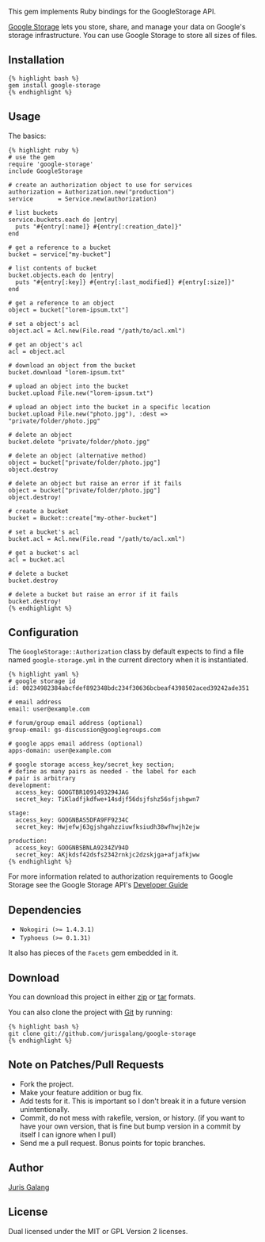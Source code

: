 This gem implements Ruby bindings for the GoogleStorage API.

[Google Storage](http://code.google.com/apis/storage/) lets you store, share, and manage your data on Google's 
storage infrastructure. You can use Google Storage to store all sizes of files.

Installation
------------

    {% highlight bash %}
    gem install google-storage
    {% endhighlight %}

Usage
-----    
The basics:

    {% highlight ruby %}
    # use the gem
    require 'google-storage'
    include GoogleStorage
    
    # create an authorization object to use for services
    authorization = Authorization.new("production")
    service       = Service.new(authorization)

    # list buckets
    service.buckets.each do |entry|
      puts "#{entry[:name]} #{entry[:creation_date]}"
    end

    # get a reference to a bucket
    bucket = service["my-bucket"] 

    # list contents of bucket
    bucket.objects.each do |entry|
      puts "#{entry[:key]} #{entry[:last_modified]} #{entry[:size]}"
    end
    
    # get a reference to an object
    object = bucket["lorem-ipsum.txt"]
    
    # set a object's acl
    object.acl = Acl.new(File.read "/path/to/acl.xml")

    # get an object's acl
    acl = object.acl

    # download an object from the bucket
    bucket.download "lorem-ipsum.txt"
    
    # upload an object into the bucket
    bucket.upload File.new("lorem-ipsum.txt")

    # upload an object into the bucket in a specific location
    bucket.upload File.new("photo.jpg"), :dest => "private/folder/photo.jpg" 

    # delete an object
    bucket.delete "private/folder/photo.jpg"

    # delete an object (alternative method)
    object = bucket["private/folder/photo.jpg"]
    object.destroy
    
    # delete an object but raise an error if it fails
    object = bucket["private/folder/photo.jpg"]
    object.destroy!

    # create a bucket
    bucket = Bucket::create["my-other-bucket"]

    # set a bucket's acl
    bucket.acl = Acl.new(File.read "/path/to/acl.xml")

    # get a bucket's acl
    acl = bucket.acl
    
    # delete a bucket
    bucket.destroy

    # delete a bucket but raise an error if it fails
    bucket.destroy!
    {% endhighlight %}

Configuration 
-------------
The `GoogleStorage::Authorization` class by default expects to find a file 
named `google-storage.yml` in the current directory when it is instantiated.

    {% highlight yaml %}
    # google storage id     
    id: 00234982384abcfdef892348bdc234f30636bcbeaf4398502aced39242ade351
    
    # email address 
    email: user@example.com                                             
    
    # forum/group email address (optional)
    group-email: gs-discussion@googlegroups.com                          
    
    # google apps email address (optional)
    apps-domain: user@example.com                                        

    # google storage access_key/secret_key section; 
    # define as many pairs as needed - the label for each
    # pair is arbitrary
    development:                                                         
      access_key: GOOGTBR1091493294JAG                                   
      secret_key: TiKladfjkdfwe+14sdjf56dsjfshz56sfjshgwn7                
                                                                         
    stage:                                                               
      access_key: GOOGNBAS5DFA9FF9234C                                   
      secret_key: Hwjefwj63gjshgahzziuwfksiudh38wfhwjh2ejw                
                                                                         
    production:                                                          
      access_key: GOOGNBSBNLA9234ZV94D                                   
      secret_key: AKjkdsf42dsfs2342rnkjc2dzskjga+afjafkjww                
    {% endhighlight %}

For more information related to authorization requirements to Google Storage
see the Google Storage API's [Developer Guide](https://code.google.com/apis/storage/docs/developer-guide.html#authorization)

Dependencies
------------
* `Nokogiri (>= 1.4.3.1)`
* `Typhoeus (>= 0.1.31)`

It also has pieces of the `Facets` gem embedded in it.

Download
--------
You can download this project in either
[zip](http://github.com/jurisgalang/google-storage/zipball/master) or
[tar](http://github.com/jurisgalang/google-storage/tarball/master") formats.

You can also clone the project with [Git](http://git-scm.com)
by running: 

    {% highlight bash %}
    git clone git://github.com/jurisgalang/google-storage
    {% endhighlight %}

Note on Patches/Pull Requests
-----------------------------
* Fork the project.
* Make your feature addition or bug fix.
* Add tests for it. This is important so I don't break it in a future version 
  unintentionally.
* Commit, do not mess with rakefile, version, or history. (if you want to have 
  your own version, that is fine but bump version in a commit by itself I can 
  ignore when I pull)
* Send me a pull request. Bonus points for topic branches.

Author
------
[Juris Galang](http://github.com/jurisgalang/)

License
-------
Dual licensed under the MIT or GPL Version 2 licenses.
